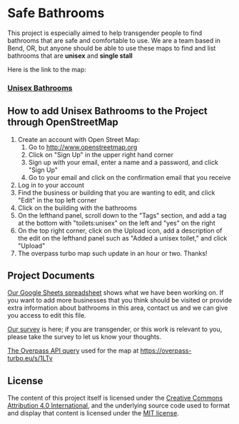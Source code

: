 # Safe Bathrooms

This project is especially aimed to help transgender people to find bathrooms that are safe and comfortable to use. We are a team based in Bend, OR, but anyone should be able to use these maps to find and list bathrooms that are **unisex** and **single stall**

Here is the link to the map:

### [Unisex Bathrooms](https://overpass-turbo.eu/map.html?Q=%5Bout%3Ajson%5D%5Btimeout%3A25%5D%3B%0A%2F%2F+gather+results%0Anwr%5B%22toilets%3Aunisex%22%3D%22yes%22%5D%2843.442948806351396%2C-122.70598584362747%2C45.14524196975275%2C-120.37688428112747%29%3B%0A%2F%2F+print+results%0Aout+geom%3B)

## How to add Unisex Bathrooms to the Project through OpenStreetMap

1. Create an account with Open Street Map:
	1. Go to <http://www.openstreetmap.org>
	2. Click on "Sign Up" in the upper right hand corner
	3. Sign up with your email, enter a name and a password, and click "Sign Up"
	4. Go to your email and click on the confirmation email that you receive
2. Log in to your account
3. Find the business or building that you are wanting to edit, and click "Edit" in the top left corner
4. Click on the building with the bathrooms
5. On the lefthand panel, scroll down to the "Tags" section, and add a tag at the bottom with "toilets:unisex" on the left and "yes" on the right
6. On the top right corner, click on the Upload icon, add a description of the edit on the lefthand panel such as "Added a unisex toilet," and click "Upload"
7. The overpass turbo map such update in an hour or two. Thanks!

## Project Documents

[Our Google Sheets spreadsheet](https://docs.google.com/spreadsheets/d/1N9YZ3iT16n6ZQXewD_l4BO0QfzWuJ9yScImTOZmYJww/edit?usp=sharing) shows what we have been working on. If you want to add more businesses that you think should be visited or provide extra information about bathrooms in this area, contact us and we can give you access to edit this file.

[Our survey](https://cloud.artemisia.earth/apps/forms/s/YdTHPiNYG7YB3E5EWxpSKbdi) is here; if you are transgender, or this work is relevant to you, please take the survey to let us know your thoughts.

[The Overpass API query](https://github.com/nadia-raven/safebathrooms/blob/main/query.overpassql) used for the map at <https://overpass-turbo.eu/s/1LTv>

## License

The content of this project itself is licensed under the [Creative Commons Attribution 4.0 International](https://creativecommons.org/licenses/by/4.0/?ref=chooser-v1), and the underlying source code used to format and display that content is licensed under the [MIT license](https://github.com/nadia-raven/safebathrooms/blob/main/LICENSE).
